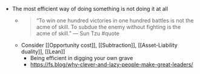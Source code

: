 - The most efficient way of doing something is not doing it at all
	- >  “To win one hundred victories in one hundred battles is not the acme of skill. To subdue the enemy without fighting is the acme of skill.” — Sun Tzu #quote
	- Consider [[Opportunity cost]], [[Subtraction]], [[Asset-Liability duality]], [[Lean]]
		- Being efficient in digging your own grave
		- https://fs.blog/why-clever-and-lazy-people-make-great-leaders/